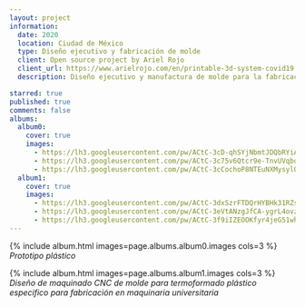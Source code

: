 ```yaml
---
layout: project
information:
  date: 2020
  location: Ciudad de México
  type: Diseño ejecutivo y fabricación de molde
  client: Open source project by Ariel Rojo
  client_url: https://www.arielrojo.com/en/printable-3d-system-covid19
  description: Diseño ejecutivo y manufactura de molde para la fabricación de la mascarilla auxiliar respiratoria diseñada por Ariel Rojo

starred: true
published: true
comments: false
albums:
  album0:
    cover: true
    images:
      - https://lh3.googleusercontent.com/pw/ACtC-3cD-qhSYjNbmtJDQbRYiADeimXCqlfNl4fxAhnD8dCM3oMtL3oK8-zj_-sYEweLFMWpjc_96W-jWaK-jWmOx4VvVBXSgvECfEXhngxYZbWyUVsx_gXJdKjA5xAAEZVcpqmZhAP54GdrutNjEjvA0hJesg=w1086-h706-no?authuser=1
      - https://lh3.googleusercontent.com/pw/ACtC-3c75v6Qtcr9e-TnvUVqbqV0DFM0qHr6bQA9NqgDb7jjOQvGLUJTJuTCWOGeetfkuEcooQqntVw_i8OLIG2pgzJo6_45wnATQm3aPHxpRqtFLRqCFcPY-voUfDdiUse071Wm62mzS47TLE3gFEg5_c2Gxg=w764-h1018-no?authuser=1
      - https://lh3.googleusercontent.com/pw/ACtC-3cCochoP8NTEuNXMysylQq8roXX351rC89JVQWGHNy8xVWNHTUJIGTt_ZQXIMkQsrx73OzpRpn_RLOjcY8tMfwwndh6p1i1bhDD6Fv9qLIZ_wkL0AJkColI4KVXWbFkt263nrm4y36sJXrA2VDC0H4T6g=w1192-h717-no?authuser=1
  album1:
    cover: true
    images:
      - https://lh3.googleusercontent.com/pw/ACtC-3dxSzrFTDQrHYBHk31RZsW16E5S-qbgQ_RXIyEKcIWbY9GQ_Z5Ynf9J1lDriSGX9sqwp6q_JbOmKhU0NMW4T8pW9m-GP-cMVy538OdjQKbeKvt1mOSGNLcZtKnxDfkcicDwICs2cnuC98r0VNePTBC42w=w1060-h984-no?authuser=1
      - https://lh3.googleusercontent.com/pw/ACtC-3eVtANzgJfCA-ygrL4ovzmEoehYQ7CEO55lEpkKYn7UwN5MjPSmzR0nk-gmtANd0iMxpdaFJ1mUYf-H5Z08bPUoZprfwMxFh4XptvQS10876KasKMc3lh0PHa3yDfCbhOlRiDcZ_7yWftc4A_BN1BMt3g=w446-h576-no?authuser=1
      - https://lh3.googleusercontent.com/pw/ACtC-3f9iIZEOOKfyr4jeG51whX77LKJ7k1fdgYMQki3C9FQoaxlIW_KvYMpGgTOo1j1o0Gr1Ac7hz0YFOegVZKKbkEOxawuJpmr99w4Nu0RNl2I-bXryb4QmzaVscWSag4YHO-VwoAfUvFNEqMhUKOYUmdTGw=w1748-h1018-no?authuser=1
---
```


{% include album.html images=page.albums.album0.images cols=3 %}
*Prototipo plástico*

{% include album.html images=page.albums.album1.images cols=3 %}
*Diseño de maquinado CNC de molde para termoformado plástico especifico para fabricación en maquinaria universitaria*

<!-- TODO: Agregar archivos para corte en GitHub y mandárselos a Ariel  -->
